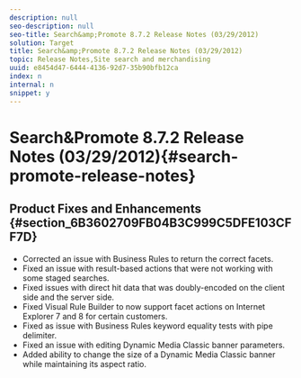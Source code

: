 ```yaml
---
description: null
seo-description: null
seo-title: Search&amp;Promote 8.7.2 Release Notes (03/29/2012)
solution: Target
title: Search&amp;Promote 8.7.2 Release Notes (03/29/2012)
topic: Release Notes,Site search and merchandising
uuid: e8454d47-6444-4136-92d7-35b90bfb12ca
index: n
internal: n
snippet: y
---
```


# Search&amp;Promote 8.7.2 Release Notes (03/29/2012){#search-promote-release-notes}

## Product Fixes and Enhancements {#section_6B3602709FB04B3C999C5DFE103CFF7D}

* Corrected an issue with Business Rules to return the correct facets. 
* Fixed an issue with result-based actions that were not working with some staged searches. 
* Fixed issues with direct hit data that was doubly-encoded on the client side and the server side. 
* Fixed Visual Rule Builder to now support facet actions on Internet Explorer 7 and 8 for certain customers. 
* Fixed as issue with Business Rules keyword equality tests with pipe delimiter. 
* Fixed an issue with editing Dynamic Media Classic banner parameters. 
* Added ability to change the size of a Dynamic Media Classic banner while maintaining its aspect ratio.

